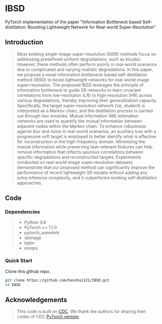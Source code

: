 # IBSD
PyTorch implementation of the paper "Information Bottleneck based Self-distillation: Boosting Lightweight Network for Real-world Super-Resolution"

## Introduction
>
> Most existing single-image super-resolution (SISR) methods focus on addressing predefined uniform degradations, such as bicubic. However, these methods often perform poorly in real-world scenarios due to complicated and varying realistic degradations. In this paper, we propose a novel information bottleneck-based self-distillation method (IBSD) to boost lightweight networks for real-world image super-resolution. The proposed IBSD leverages the principle of information bottleneck to guide SR networks to learn invariant correlations from low-resolution (LR) to high-resolution (HR) across various degradations, thereby improving their generalization capacity. Specifically, the target super-resolution network (\ie, student) is interpreted as a Markov chain, and the distillation process is carried out through two modules. Mutual information (MI) estimation networks are used to quantify the mutual information between adjacent nodes within the Markov chain. To enhance robustness against blur and noise in real-world scenarios, an auxiliary loss with a progressive soft target is employed to better identify what is effective for reconstruction in the high-frequency domain. Minimizing the mutual information while preserving task-relevant features can help remove information that reflects spurious correlations between specific degradations and reconstructed targets. Experiments conducted on real-world image super-resolution datasets demonstrate that our proposed method can significantly improve the performance of recent lightweight SR models without adding any extra inference complexity, and it outperforms existing self-distillation approaches.

## Code
### Dependencies
> * Python 3.6
> * PyTorch >= 1.1.0
> * pytorch_wavelets
> * skimage
> * tqdm
> * einops

### Quick Start
Clone this github repo.
```bash
git clone https://github.com/hanzhu1121/IBSD.git
cd IBSD
```

## Acknowledgements
>
> This code is built on [CDC](https://arxiv.org/abs/2008.01928). We thank the authors for sharing their codes of CDC  [PyTorch version](https://github.com/xiezw5/Component-Divide-and-Conquer-for-Real-World-Image-Super-Resolution).
